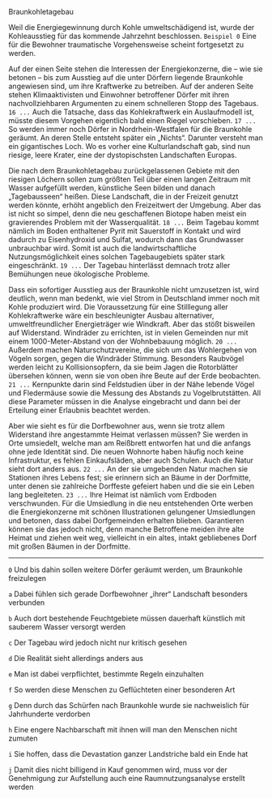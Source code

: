 Braunkohletagebau

Weil die Energiegewinnung durch Kohle umweltschädigend ist, wurde der Kohleausstieg für das kommende Jahrzehnt beschlossen. `Beispiel 0` Eine für die Bewohner traumatische Vorgehensweise scheint fortgesetzt zu werden.

Auf der einen Seite stehen die Interessen der Energiekonzerne, die – wie sie betonen – bis zum Ausstieg auf die unter Dörfern liegende Braunkohle angewiesen sind, um ihre Kraftwerke zu betreiben. Auf der anderen Seite stehen Klimaaktivisten und Einwohner betroffener Dörfer mit ihren nachvollziehbaren Argumenten zu einem schnelleren Stopp des Tagebaus. `16 ...` Auch die Tatsache, dass das Kohlekraftwerk ein Auslaufmodell ist, müsste diesem Vorgehen eigentlich bald einen Riegel vorschieben. `17 ...` So werden immer noch Dörfer in Nordrhein-Westfalen für die Braunkohle geräumt. An deren Stelle entsteht später ein „Nichts“. Darunter versteht man ein gigantisches Loch. Wo es vorher eine Kulturlandschaft gab, sind nun riesige, leere Krater, eine der dystopischsten Landschaften Europas.

Die nach dem Braunkohletagebau zurückgelassenen Gebiete mit den riesigen Löchern sollen zum größten Teil über einen langen Zeitraum mit Wasser aufgefüllt werden, künstliche Seen bilden und danach „Tagebausseen“ heißen. Diese Landschaft, die in der Freizeit genutzt werden könnte, erhöht angeblich den Freizeitwert der Umgebung. Aber das ist nicht so simpel, denn die neu geschaffenen Biotope haben meist ein gravierendes Problem mit der Wasserqualität. `18 ...` Beim Tagebau kommt nämlich im Boden enthaltener Pyrit mit Sauerstoff in Kontakt und wird dadurch zu Eisenhydroxid und Sulfat, wodurch dann das Grundwasser unbrauchbar wird. Somit ist auch die landwirtschaftliche Nutzungsmöglichkeit eines solchen Tagebaugebiets später stark eingeschränkt. `19 ...` Der Tagebau hinterlässt demnach trotz aller Bemühungen neue ökologische Probleme.

Dass ein sofortiger Ausstieg aus der Braunkohle nicht umzusetzen ist, wird deutlich, wenn man bedenkt, wie viel Strom in Deutschland immer noch mit Kohle produziert wird. Die Voraussetzung für eine Stilllegung aller Kohlekraftwerke wäre ein beschleunigter Ausbau alternativer, umweltfreundlicher Energieträger wie Windkraft. Aber das stößt bisweilen auf Widerstand. Windräder zu errichten, ist in vielen Gemeinden nur mit einem 1000-Meter-Abstand von der Wohnbebauung möglich. `20 ...` Außerdem machen Naturschutzvereine, die sich um das Wohlergehen von Vögeln sorgen, gegen die Windräder Stimmung. Besonders Raubvögel werden leicht zu Kollisionsopfern, da sie beim Jagen die Rotorblätter übersehen können, wenn sie von oben ihre Beute auf der Erde beobachten. `21 ...` Kernpunkte darin sind Feldstudien über in der Nähe lebende Vögel und Fledermäuse sowie die Messung des Abstands zu Vogelbrutstätten. All diese Parameter müssen in die Analyse eingebracht und dann bei der Erteilung einer Erlaubnis beachtet werden.

Aber wie sieht es für die Dorfbewohner aus, wenn sie trotz allem Widerstand ihre angestammte Heimat verlassen müssen? Sie werden in Orte umsiedelt, welche man am Reißbrett entworfen hat und die anfangs ohne jede Identität sind. Die neuen Wohnorte haben häufig noch keine Infrastruktur, es fehlen Einkaufsläden, aber auch Schulen. Auch die Natur sieht dort anders aus. `22 ...` An der sie umgebenden Natur machen sie Stationen ihres Lebens fest; sie erinnern sich an Bäume in der Dorfmitte, unter denen sie zahlreiche Dorffeste gefeiert haben und die sie ein Leben lang begleiteten. `23 ...` Ihre Heimat ist nämlich vom Erdboden verschwunden. Für die Umsiedlung in die neu entstehenden Orte werben die Energiekonzerne mit schönen Illustrationen gelungener Umsiedlungen und betonen, dass dabei Dorfgemeinden erhalten blieben. Garantieren können sie das jedoch nicht, denn manche Betroffene meiden ihre alte Heimat und ziehen weit weg, vielleicht in ein altes, intakt gebliebenes Dorf mit großen Bäumen in der Dorfmitte.

---

`0` Und bis dahin sollen weitere Dörfer geräumt werden, um Braunkohle freizulegen

`a` Dabei fühlen sich gerade Dorfbewohner „ihrer“ Landschaft besonders verbunden

`b` Auch dort bestehende Feuchtgebiete müssen dauerhaft künstlich mit sauberem Wasser versorgt werden

`c` Der Tagebau wird jedoch nicht nur kritisch gesehen

`d` Die Realität sieht allerdings anders aus

`e` Man ist dabei verpflichtet, bestimmte Regeln einzuhalten

`f` So werden diese Menschen zu Geflüchteten einer besonderen Art

`g` Denn durch das Schürfen nach Braunkohle wurde sie nachweislich für Jahrhunderte verdorben

`h` Eine engere Nachbarschaft mit ihnen will man den Menschen nicht zumuten

`i` Sie hoffen, dass die Devastation ganzer Landstriche bald ein Ende hat

`j` Damit dies nicht billigend in Kauf genommen wird, muss vor der Genehmigung zur Aufstellung auch eine Raumnutzungsanalyse erstellt werden
